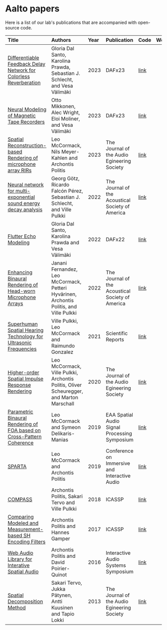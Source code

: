 # Aalto papers

Here is a list of our lab's publications that are accompanied with open-source code.

| Title | Authors | Year | Publication | Code | Website | 
| :----------------- | :------------- | :----- | :----- | :----- | :-----: |
| [Differentiable Feedback Delay Network for Colorless Reverberation](https://acris.aalto.fi/ws/portalfiles/portal/123647753/2023_ColorlessFDN_dafx_dalsanto.pdf) | Gloria Dal Santo, Karolina Prawda, Sebastian J. Schlecht, and Vesa Välimäki | 2023 | DAFx23 | [link](https://github.com/gdalsanto/diff-fdn-colorless) | [link](http://research.spa.aalto.fi/publications/papers/dafx23-colorless-fdn/) | 
| [Neural Modeling of Magnetic Tape Recorders](https://arxiv.org/abs/2305.16862) | Otto Mikkonen, Alec Wright, Eloi Moliner,  and Vesa Välimäki | 2023 | DAFx23 | [link](https://github.com/01tot10/neural-tape-modeling) | [link](http://research.spa.aalto.fi/publications/papers/dafx23-neural-tape/) | 
| [Spatial Reconstruction-based Rendering of microphone array RIRs](https://doi.org/10.17743/jaes.2022.0072) | Leo McCormack, Nils Meyer-Kahlen and Archontis Politis | 2023 | The Journal of the Audio Egineering Society | [link](https://github.com/leomccormack/REPAIR) |  |
| [Neural network for multi-exponential sound energy decay analysis](https://acris.aalto.fi/ws/portalfiles/portal/88036603/GoetzEtAl_NeuralNetworkMultiExponentialDecayAnalysis.pdf) | Georg Götz, Ricardo Falcón Pérez, Sebastian J. Schlecht, and Ville Pulkki | 2022 | The Journal of the Acoustical Society of America | [link](https://github.com/georg-goetz/DecayFitNet) | |
| [Flutter Echo Modeling](https://dafx2020.mdw.ac.at/proceedings/papers/DAFx20in22_paper_27.pdf) | Gloria Dal Santo, Karolina Prawda and Vesa Välimäki | 2022 | DAFx22 | [link](https://github.com/gdalsanto/flutter-echo-modeling) | [link](http://research.spa.aalto.fi/publications/papers/dafx22-flutter-echo/) |
| [Enhancing Binaural Rendering of Head-worn Microphone Arrays](https://doi.org/10.1121/10.0010109) | Janani Fernandez, Leo McCormack, Petteri Hyvärinen, Archontis Politis, and Ville Pulkki | 2022 | The Journal of the Acoustical Society of America | [link](https://github.com/jananifernandez/HADES) | |
| [Superhuman Spatial Hearing Technology for Ultrasonic Frequencies](https://www.nature.com/articles/s41598-021-90829-9) | Ville Pulkki, Leo McCormack and Raimundo Gonzalez | 2021 | Scientific Reports | [link](https://github.com/leomccormack/Super-Hearing) |  |
| [Higher-order Spatial Impulse Response Rendering](https://doi.org/10.17743/jaes.2020.0026) | Leo McCormack, Ville Pulkki, Archontis Politis, Oliver Scheuregger, and Marton Marschall | 2020 | The Journal of the Audio Egineering Society | [link](https://github.com/leomccormack/HO-SIRR) |  |
| [Parametric Binaural Rendering of FOA based on Cross-Pattern Coherence](https://leomccormack.github.io/sparta-site/docs/help/related-publications/mccormack2019parametric.pdf) | Leo McCormack and Symeon Delikaris-Manias | 2019 | EAA Spatial Audio Signal Processing Symposium | [link](https://github.com/leomccormack/CroPaC-Binaural) |  |
| [SPARTA](https://leomccormack.github.io/sparta-site/docs/help/related-publications/mccormack2019sparta.pdf) | Leo McCormack and Archontis Politis | 2019 | Conference on Immersive and Interactive Audio | [link](https://github.com/leomccormack/SPARTA) |  |
| [COMPASS](https://research.aalto.fi/files/30261835/ELEC_COMPASS_ICASSP2018_APolitis_STervo.pdf) | Archontis Politis, Sakari Tervo and Ville Pulkki | 2018 | ICASSP | [link](https://github.com/polarch/COMPASS-ref) |  |
| [Comparing Modeled and Measurement-based SH Encoding Filters](https://web.archive.org/web/20200319020344id_/https://www.microsoft.com/en-us/research/wp-content/uploads/2017/11/Comparing_modeled_and_measurement-based_spherical_harmonic_encoding_filters_for_spherical_microhone_arrays_WASPAA2017.pdf) | Archontis Politis and Hannes Gamper | 2017 | ICASSP | [link](https://github.com/polarch/Spherical-Array-Processing) |  |
| [Web Audio Library for Interative Spatial Audio](https://hal.science/hal-01790246/document) | Archontis Politis and David Poirier-Quinot | 2016 | Interactive Audio Systems Symposium | [link](https://github.com/polarch/JSAmbisonics) |  |
| [Spatial Decomposition Method](https://www.audiolabs-erlangen.de/media/pages/resources/aps-w23/papers/96d02588c5-1663358627/sap_Tervo2012.pdf) | Sakari Tervo, Jukka Pätynen, Antti Kuusinen and Tapio Lokki | 2013 | The Journal of the Audio Egineering Society | [link](https://www.mathworks.com/matlabcentral/fileexchange/56663-sdm-toolbox) |  |



